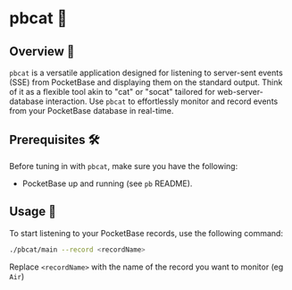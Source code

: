 # pbcat 📡

## Overview 🌟

`pbcat` is a versatile application designed for listening to server-sent events (SSE) from PocketBase and displaying them on the standard output. Think of it as a flexible tool akin to "cat" or "socat" tailored for web-server-database interaction. Use `pbcat` to effortlessly monitor and record events from your PocketBase database in real-time.

## Prerequisites 🛠️

Before tuning in with `pbcat`, make sure you have the following:

- PocketBase up and running (see `pb` README).

## Usage 🚀

To start listening to your PocketBase records, use the following command:

```bash
./pbcat/main --record <recordName>
```

Replace `<recordName>` with the name of the record you want to monitor (eg `Air`)

